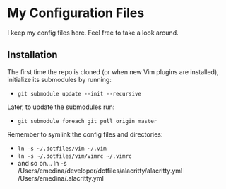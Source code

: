 # My Configuration Files

I keep my config files here. Feel free to take a look around.

## Installation

The first time the repo is cloned (or when new Vim plugins are installed), initialize its submodules by running:

- `git submodule update --init --recursive`

Later, to update the submodules run:

- `git submodule foreach git pull origin master`

Remember to symlink the config files and directories:

- `ln -s ~/.dotfiles/vim ~/.vim`
- `ln -s ~/.dotfiles/vim/vimrc ~/.vimrc`
- and so on...
ln -s /Users/emedina/developer/dotfiles/alacritty/alacritty.yml /Users/emedina/.alacritty.yml
